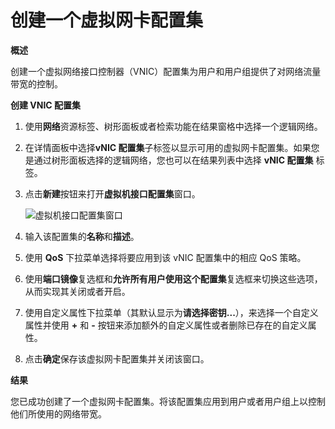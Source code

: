# 创建一个虚拟网卡配置集

**概述**

创建一个虚拟网络接口控制器（VNIC）配置集为用户和用户组提供了对网络流量带宽的控制。

**创建 VNIC 配置集**

1. 使用**网络**资源标签、树形面板或者检索功能在结果窗格中选择一个逻辑网络。

2. 在详情面板中选择**vNIC 配置集**子标签以显示可用的虚拟网卡配置集。如果您是通过树形面板选择的逻辑网络，您也可以在结果列表中选择
**vNIC 配置集** 标签。

3. 点击**新建**按钮来打开**虚拟机接口配置集**窗口。

   ![虚拟机接口配置集窗口](images/new_vnicProfile.png)

4. 输入该配置集的**名称**和**描述**。

5. 使用 **QoS** 下拉菜单选择将要应用到该 vNIC 配置集中的相应 QoS 策略。

6. 使用**端口镜像**复选框和**允许所有用户使用这个配置集**复选框来切换这些选项，从而实现其关闭或者开启。

7. 使用自定义属性下拉菜单（其默认显示为**请选择密钥...**），来选择一个自定义属性并使用 **+** 和 **-** 按钮来添加额外的自定义属性或者删除已存在的自定义属性。

8. 点击**确定**保存该虚拟网卡配置集并关闭该窗口。

**结果**

您已成功创建了一个虚拟网卡配置集。将该配置集应用到用户或者用户组上以控制他们所使用的网络带宽。
